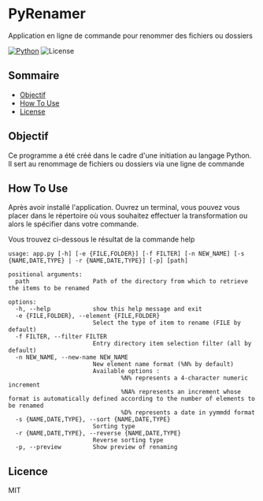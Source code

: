 # PyRenamer
Application en ligne de commande pour renommer des fichiers ou dossiers

[![Python](https://img.shields.io/badge/python-3.11.4-blue.svg)](https://www.python.org/downloads/release/python-3114/) 
![License](https://img.shields.io/github/license/shsarv/Machine-Learning-Projects)

## Sommaire
 - [Objectif](#objectif)
 - [How To Use](#how-to-use)
 - [License](#license)

## Objectif
Ce programme a été créé dans le cadre d'une initiation au langage Python.
Il sert au renommage de fichiers ou dossiers via une ligne de commande

## How To Use
Après avoir installé l'application.
Ouvrez un terminal, vous pouvez vous placer dans le répertoire où vous souhaitez effectuer la transformation ou alors le spécifier dans votre commande.

Vous trouvez ci-dessous le résultat de la commande help

```
usage: app.py [-h] [-e {FILE,FOLDER}] [-f FILTER] [-n NEW_NAME] [-s {NAME,DATE,TYPE} | -r {NAME,DATE,TYPE}] [-p] [path]

positional arguments:
  path                  Path of the directory from which to retrieve the items to be renamed

options:
  -h, --help            show this help message and exit
  -e {FILE,FOLDER}, --element {FILE,FOLDER}
                        Select the type of item to rename (FILE by default)
  -f FILTER, --filter FILTER
                        Entry directory item selection filter (all by default)
  -n NEW_NAME, --new-name NEW_NAME
                        New element name format (%N% by default)
                        Available options :
                                %N% represents a 4-character numeric increment
                                %NA% represents an increment whose format is automatically defined according to the number of elements to be renamed
                                %D% represents a date in yymmdd format
  -s {NAME,DATE,TYPE}, --sort {NAME,DATE,TYPE}
                        Sorting type
  -r {NAME,DATE,TYPE}, --reverse {NAME,DATE,TYPE}
                        Reverse sorting type
  -p, --preview         Show preview of renaming
```

## Licence
MIT